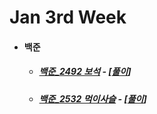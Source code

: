 # Jan 3rd Week

- #### 백준

  - ##### [백준_2492 보석](https://www.acmicpc.net/problem/2492) - [[풀이](https://github.com/catch4/Song/blob/master/2021/jan_3rd_week/2492.cpp)]

  - ##### [백준_2532 먹이사슬](https://www.acmicpc.net/problem/2532) - [[풀이](https://github.com/catch4/Song/blob/master/2021/jan_3rd_week/2532.cpp)]

